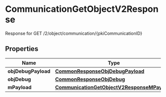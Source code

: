 

# CommunicationGetObjectV2Response

Response for GET /2/object/communication/{pkiCommunicationID}

## Properties

| Name | Type | Description | Notes |
|------------ | ------------- | ------------- | -------------|
|**objDebugPayload** | [**CommonResponseObjDebugPayload**](CommonResponseObjDebugPayload.md) |  |  |
|**objDebug** | [**CommonResponseObjDebug**](CommonResponseObjDebug.md) |  |  [optional] |
|**mPayload** | [**CommunicationGetObjectV2ResponseMPayload**](CommunicationGetObjectV2ResponseMPayload.md) |  |  |



